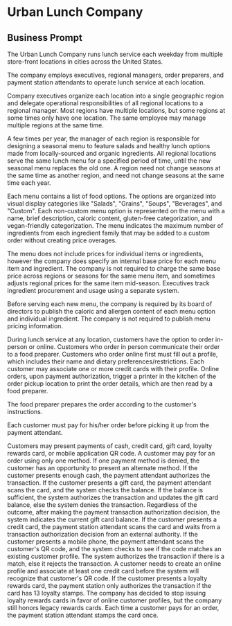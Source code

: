 # Urban Lunch Company

## Business Prompt

The Urban Lunch Company runs lunch service each weekday
 from multiple store-front locations in cities across the United States.

The company employs
 executives, regional managers, order preparers, and payment station attendants
 to operate lunch service at each location.

Company executives organize each location into a single geographic region
 and delegate operational responsibilities
  of all regional locations
  to a regional manager.
 Most regions have multiple locations,
  but some regions at some times only have one location.
  The same employee may manage multiple regions at the same time.

A few times per year,
 the manager of each region
  is responsible for designing a seasonal menu to feature salads and healthy lunch options
  made from locally-sourced and organic ingredients.
  All regional locations serve the same lunch menu for a specified period of time, until the new seasonal menu replaces the old one.
  A region need not change seasons at the same time as another region,
   and need not change seasons at the same time each year.

Each menu contains a list of food options. The options are organized into visual display categories like "Salads", "Grains", "Soups", "Beverages", and "Custom".
 Each non-custom menu option is represented on the menu with a name, brief description, caloric content, gluten-free categorization, and vegan-friendly categorization.
 The menu indicates the maximum number of ingredients from each ingredient family that may be added to a custom order without creating price overages.

The menu does not include prices for individual items or ingredients, however the company does specify an internal base price for each menu item and ingredient. The company is not required to charge the same base price across regions or seasons for the same menu item, and sometimes adjusts regional prices for the same item mid-season. Executives track ingredient procurement and usage using a separate system.





Before serving each new menu,
 the company is required by its board of directors
  to publish the caloric and allergen content
    of each menu option and individual ingredient. The company is not required to publish menu pricing information.

During lunch service at any location,
 customers have the option to order in-person
 or online. Customers who order in person communicate their order to a food preparer.  Customers who order online first must fill out a profile,
   which includes their name and dietary preferences/restrictions.
   Each customer may associate one or more credit cards with their profile. Online orders, upon payment authorization, trigger a printer in the kitchen of the order pickup location to print the order details, which are then read by a food preparer.

The food preparer prepares the order according to the customer's instructions.

Each customer must pay for his/her order before picking it up from the payment attendant.

Customers may present payments of cash, credit card, gift card, loyalty rewards card, or mobile application QR code.
 A customer may pay for an order using only one method.
 If one payment method is denied, the customer has an opportunity to present an alternate method. If the customer presents enough cash,
 the payment attendant authorizes the transaction. If the customer presents a gift card,
   the payment attendant scans the card, and the system checks the balance.
   If the balance is sufficient, the system authorizes the transaction and updates the gift card balance, else the system denies the transaction.
   Regardless of the outcome, after making the payment transaction authorization decision, the system indicates the current gift card balance.
If the customer presents a credit card,
 the payment station attendant scans the card and waits from a transaction authorization decision from an external authority.
If the customer presents a mobile phone,
 the payment attendant scans the customer's QR code, and the system checks to see if the code matches an existing customer profile. The system authorizes the transaction if there is a match, else it rejects the transaction. A customer needs to create an online profile and associate at least one credit card before the system will recognize that customer's QR code.
If the customer presents a loyalty rewards card,
 the payment station only authorizes the transaction if the card has 13 loyalty stamps.
 The company has decided to stop issuing loyalty rewards cards in favor of online customer profiles, but the company still honors legacy rewards cards. Each time a customer pays for an order, the payment station attendant stamps the card once.
